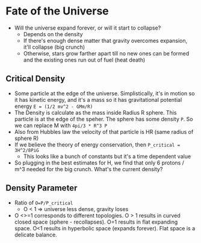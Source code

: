 # Fate of the Universe

* Will the universe expand forever, or will it start to collapse? 
  - Depends on the density
  - If there's enough dense matter that gravity overcomes expansion, it'll
    collapse (big crunch)
  - Otherwise, stars grow farther apart till no new ones can be formed and the
    existing ones run out of fuel (heat death)

## Critical Density

* Some particle at the edge of the universe. Simplistically, it's in motion so
  it has kinetic energy, and it's a mass so it has gravitational potential 
  energy `E = (1/2 mv^2 - GMm/R)`
* The Density is calculate as the mass inside Radius R sphere. This particle is
  at the edge of the speher. The sphere has some density `P`. So we can replace
  M with `4pi/3 * R^3 P`
* Also from Hubbles law the velocity of that particle is HR (same radius of
  sphere R)
* If we believe the theory of energy conservation, then `P_critical = 3H^2/8PiG`
  - This looks like a bunch of constants but it's a time dependent value
* So plugging in the best estimates for H, we find that only 6 protons / m^3
  needed for the big crunch. What's the current density? 

## Density Parameter

* Ratio of `O=P/P_critical`
  - O < 1 => universe less dense, gravity loses
* O <>=1 corresponds to different topologies. O > 1 results in curved closed
  space (sphere - recollapses). O=1 results in flat expanding space. O<1 results 
  in hyperbolic space (expands forever). Flat space is a delicate balance. 



